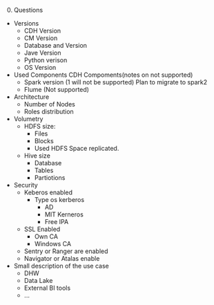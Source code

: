 0. Questions

- Versions
	- CDH Version
	- CM Version
	- Database and Version
	- Jave Version
	- Python verison
	- OS Version
- Used Components CDH Compoments(notes on not supported)
	- Spark version (1 will not be supported) Plan to migrate to spark2
	- Flume (Not supported)
- Architecture
	- Number of Nodes
	- Roles distribution
- Volumetry
	- HDFS size:
		- Files
		- Blocks
		- Used HDFS Space replicated.
	- Hive size
		- Database
		- Tables
		- Partiotions
- Security
	- Keberos enabled
		- Type os kerberos
			- AD
			- MIT Kerneros
			- Free IPA
	- SSL Enabled
		- Own CA
		- Windows CA
	- Sentry or Ranger are enabled
	- Navigator or Atalas enable
- Small description of the use case
	- DHW
	- Data Lake
	- External BI tools
	- ...
